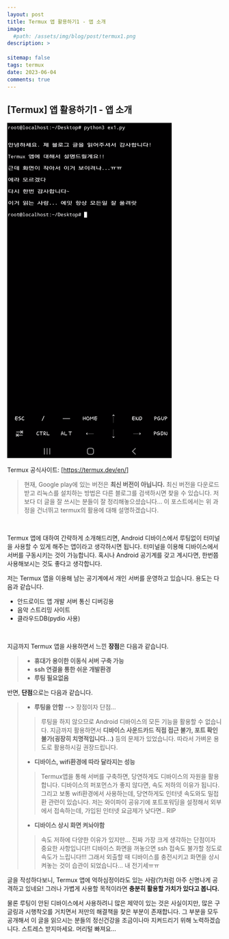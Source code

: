 ```yaml
---
layout: post
title: Termux 앱 활용하기1 - 앱 소개
image: 
  #path: /assets/img/blog/post/termux1.png
description: >
  
sitemap: false
tags: termux
date: 2023-06-04
comments: true
---
```


## [Termux] 앱 활용하기1 - 앱 소개

<a><img src="/assets/img/blog/post/termux1.png" alt="termux"></a>

Termux 공식사이트: [https://termux.dev/en/]

> 현재, Google play에 있는 버전은 <B>최신 버전이 아닙니다.</B> 최신 버전을 다운로드 받고 리눅스를 설치하는 방법은 다른 블로그를 검색하시면 찾을 수 있습니다. 저보다 더 글을 잘 쓰시는 분들이 잘 정리해놓으셨습니다... 이 포스트에서는 위 과정을 건너뛰고 termux의 활용에 대해 설명하겠습니다.

<br>

Termux 앱에 대하여 간략하게 소개해드리면, Android 디바이스에서 루팅없이 터미널을 사용할 수 있게 해주는 앱이라고 생각하시면 됩니다. 터미널을 이용해 디바이스에서 서버를 구동시키는 것이 가능합니다. 혹시나 Android 공기계를 갖고 계시다면, 한번쯤 사용해보시는 것도 좋다고 생각합니다.

저는 Termux 앱을 이용해 남는 공기계에서 개인 서버를 운영하고 있습니다. 용도는 다음과 같습니다. 
- 안드로이드 앱 개발 서버 통신 디버깅용
- 음악 스트리밍 사이트
- 클라우드DB(pydio 사용)

<br>

지금까지 Termux 앱을 사용하면서 느낀 <b>장점</b>은 다음과 같습니다.
>- <B>휴대가 용이한 이동식 서버 구축 가능</B>
>- <B>ssh 연결을 통한 쉬운 개발환경</B>
>- <B>루팅 필요없음</B>

반면, <b>단점</b>으로는 다음과 같습니다.
>- <B>루팅을 안함</B> --> 장점이자 단점...
>> 루팅을 하지 않으므로 Android 디바이스의 모든 기능을 활용할 수 없습니다. 지금까지 활용하면서 <B>디바이스 사운드카드 직접 접근 불가, 포트 확인 불가(굉장히 치명적입니다...)</B> 등의 문제가 있었습니다. 따라서 가벼운 용도로 활용하시길 권장드립니다.
>- <B>디바이스, wifi환경에 따라 달라지는 성능</B>
>> Termux앱을 통해 서버를 구축하면, 당연하게도 디바이스의 자원을 활용합니다. 디바이스의 퍼포먼스가 좋지 않다면, 속도 저하의 이유가 됩니다. 그리고 보통 wifi환경에서 사용하는데, 당연하게도 인터넷 속도와도 밀접환 관련이 있습니다. 저는 와이파이 공유기에 포트포워딩을 설정해서 외부에서 접속하는데, 가입된 인터넷 요금제가 낮다면.. RIP
>- <B>디바이스 상시 화면 켜놔야함</B>
>> 속도 저하에 다양한 이유가 있지만... 진짜 가장 크게 생각하는 단점이자 중요한 사항입니다!! 디바이스 화면을 꺼놓으면 ssh 접속도 불가할 정도로 속도가 느립니다!!! 그래서 외출할 때 디바이스를 충전시키고 화면을 상시 켜놓는 것이 습관이 되었습니다... 내 전기세ㅠㅠ

글을 작성하다보니, Termux 앱에 억하심정이라도 있는 사람(?)처럼 아주 신명나게 공격하고 있네요! 그러나 가볍게 사용할 목적이라면 <B>충분히 활용할 가치가 있다고 봅니다.</B> 

물론 루팅이 안된 디바이스에서 사용하려니 많은 제약이 있는 것은 사실이지만, 많은 구글링과 시행착오를 거치면서 저만의 해결책을 찾은 부분이 존재합니다. 그 부분을 모두 공개해서 이 글을 읽으시는 분들의 정신건강을 조금이나마 지켜드리기 위해 노력하겠습니다. 스트레스 받지마세요. 머리털 빠져요...

[https://termux.dev/en/]: https://termux.dev/en/